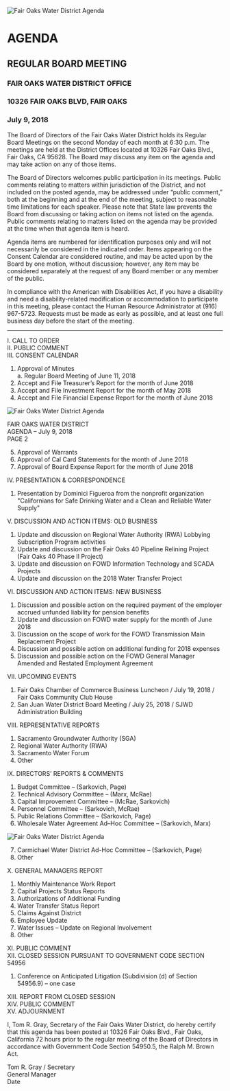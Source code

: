 <!-- Page 1 -->
![Fair Oaks Water District Agenda](https://example.com/image.png)

# AGENDA
## REGULAR BOARD MEETING
### FAIR OAKS WATER DISTRICT OFFICE
### 10326 FAIR OAKS BLVD, FAIR OAKS
### July 9, 2018

The Board of Directors of the Fair Oaks Water District holds its Regular Board Meetings on the second Monday of each month at 6:30 p.m. The meetings are held at the District Offices located at 10326 Fair Oaks Blvd., Fair Oaks, CA 95628. The Board may discuss any item on the agenda and may take action on any of those items.

The Board of Directors welcomes public participation in its meetings. Public comments relating to matters within jurisdiction of the District, and not included on the posted agenda, may be addressed under “public comment,” both at the beginning and at the end of the meeting, subject to reasonable time limitations for each speaker. Please note that State law prevents the Board from discussing or taking action on items not listed on the agenda. Public comments relating to matters listed on the agenda may be provided at the time when that agenda item is heard.

Agenda items are numbered for identification purposes only and will not necessarily be considered in the indicated order. Items appearing on the Consent Calendar are considered routine, and may be acted upon by the Board by one motion, without discussion; however, any item may be considered separately at the request of any Board member or any member of the public.

In compliance with the American with Disabilities Act, if you have a disability and need a disability-related modification or accommodation to participate in this meeting, please contact the Human Resource Administrator at (916) 967-5723. Requests must be made as early as possible, and at least one full business day before the start of the meeting.

---

I. CALL TO ORDER  
II. PUBLIC COMMENT  
III. CONSENT CALENDAR  
1. Approval of Minutes  
   a. Regular Board Meeting of June 11, 2018  
2. Accept and File Treasurer’s Report for the month of June 2018  
3. Accept and File Investment Report for the month of May 2018  
4. Accept and File Financial Expense Report for the month of June 2018  
<!-- Page 2 -->
![Fair Oaks Water District Agenda](https://via.placeholder.com/993x768.png?text=Fair+Oaks+Water+District+Agenda)

FAIR OAKS WATER DISTRICT  
AGENDA – July 9, 2018  
PAGE 2  

5. Approval of Warrants  
6. Approval of Cal Card Statements for the month of June 2018  
7. Approval of Board Expense Report for the month of June 2018  

IV. PRESENTATION & CORRESPONDENCE  
1. Presentation by Dominici Figueroa from the nonprofit organization "Californians for Safe Drinking Water and a Clean and Reliable Water Supply"  

V. DISCUSSION AND ACTION ITEMS: OLD BUSINESS  
1. Update and discussion on Regional Water Authority (RWA) Lobbying Subscription Program activities  
2. Update and discussion on the Fair Oaks 40 Pipeline Relining Project (Fair Oaks 40 Phase II Project)  
3. Update and discussion on FOWD Information Technology and SCADA Projects  
4. Update and discussion on the 2018 Water Transfer Project  

VI. DISCUSSION AND ACTION ITEMS: NEW BUSINESS  
1. Discussion and possible action on the required payment of the employer accrued unfunded liability for pension benefits  
2. Update and discussion on FOWD water supply for the month of June 2018  
3. Discussion on the scope of work for the FOWD Transmission Main Replacement Project  
4. Discussion and possible action on additional funding for 2018 expenses  
5. Discussion and possible action on the FOWD General Manager Amended and Restated Employment Agreement  

VII. UPCOMING EVENTS  
1. Fair Oaks Chamber of Commerce Business Luncheon / July 19, 2018 / Fair Oaks Community Club House  
2. San Juan Water District Board Meeting / July 25, 2018 / SJWD Administration Building  

VIII. REPRESENTATIVE REPORTS  
1. Sacramento Groundwater Authority (SGA)  
2. Regional Water Authority (RWA)  
3. Sacramento Water Forum  
4. Other  

IX. DIRECTORS’ REPORTS & COMMENTS  
1. Budget Committee – (Sarkovich, Page)  
2. Technical Advisory Committee – (Marx, McRae)  
3. Capital Improvement Committee – (McRae, Sarkovich)  
4. Personnel Committee – (Sarkovich, McRae)  
5. Public Relations Committee – (Sarkovich, Page)  
6. Wholesale Water Agreement Ad–Hoc Committee – (Sarkovich, Marx)  
<!-- Page 3 -->
![Fair Oaks Water District Agenda](https://via.placeholder.com/768x993.png?text=FAIR+OAKS+WATER+DISTRICT+AGENDA+%E2%80%93+July+9%2C+2018+PAGE+3)

7. Carmichael Water District Ad-Hoc Committee – (Sarkovich, Page)  
8. Other  

X. GENERAL MANAGERS REPORT  
1. Monthly Maintenance Work Report  
2. Capital Projects Status Reports  
3. Authorizations of Additional Funding  
4. Water Transfer Status Report  
5. Claims Against District  
6. Employee Update  
7. Water Issues – Update on Regional Involvement  
8. Other  

XI. PUBLIC COMMENT  
XII. CLOSED SESSION PURSUANT TO GOVERNMENT CODE SECTION 54956  
1. Conference on Anticipated Litigation (Subdivision (d) of Section 54956.9) – one case  

XIII. REPORT FROM CLOSED SESSION  
XIV. PUBLIC COMMENT  
XV. ADJOURNMENT  

I, Tom R. Gray, Secretary of the Fair Oaks Water District, do hereby certify that this agenda has been posted at 10326 Fair Oaks Blvd., Fair Oaks, California 72 hours prior to the regular meeting of the Board of Directors in accordance with Government Code Section 54950.5, the Ralph M. Brown Act.  

Tom R. Gray / Secretary  
General Manager  
Date  
